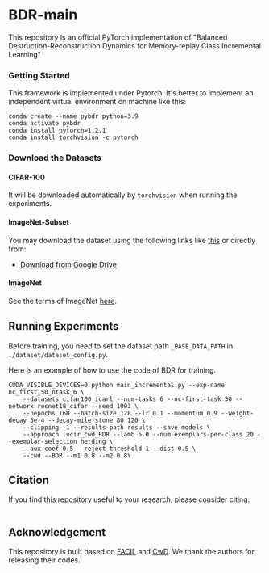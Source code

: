 # BDR-main

This repository is an official PyTorch implementation of "Balanced Destruction-Reconstruction Dynamics for Memory-replay Class Incremental Learning"

### Getting Started

This framework is implemented under Pytorch. It's better to implement an independent virtual environment on machine like this:
```
conda create --name pybdr python=3.9
conda activate pybdr
conda install pytorch=1.2.1
conda install torchvision -c pytorch
```

### Download the Datasets
#### CIFAR-100
It will be downloaded automatically by `torchvision` when running the experiments.

#### ImageNet-Subset
You may download the dataset using the following links like [this](https://github.com/yaoyao-liu/class-incremental-learning) or directly from:
- [Download from Google Drive](https://drive.google.com/file/d/1n5Xg7Iye_wkzVKc0MTBao5adhYSUlMCL/view?usp=sharing)

#### ImageNet
See the terms of ImageNet [here](https://image-net.org/download.php).


## Running Experiments
Before training, you need to set the dataset path `_BASE_DATA_PATH`  in `./dataset/dataset_config.py`.

Here is an example of how to use the code of BDR for training.
```
CUDA_VISIBLE_DEVICES=0 python main_incremental.py --exp-name nc_first_50_ntask_6 \
	--datasets cifar100_icarl --num-tasks 6 --nc-first-task 50 --network resnet18_cifar --seed 1993 \
	--nepochs 160 --batch-size 128 --lr 0.1 --momentum 0.9 --weight-decay 5e-4 --decay-mile-stone 80 120 \
	--clipping -1 --results-path results --save-models \
	--approach lucir_cwd_BDR --lamb 5.0 --num-exemplars-per-class 20 --exemplar-selection herding \
	--aux-coef 0.5 --reject-threshold 1 --dist 0.5 \
	--cwd --BDR --m1 0.8 --m2 0.8\
```

## Citation

If you find this repository useful to your research, please consider citing:
~~~

~~~

## Acknowledgement

This repository is built based on [FACIL](https://github.com/mmasana/FACIL) and [CwD](https://github.com/Yujun-Shi/CwD). We thank the authors for releasing their codes.

